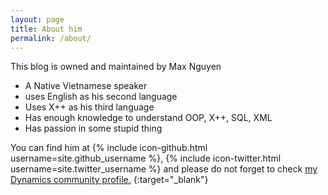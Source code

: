 ```yaml
---
layout: page
title: About him
permalink: /about/
---
```


This blog is owned and maintained by Max Nguyen

- A Native Vietnamese speaker
- uses English as his second language
- Uses X++ as his third language
- Has enough knowledge to understand OOP, X++, SQL, XML
- Has passion in some stupid thing

You can find him at {% include icon-github.html username=site.github_username %}, {% include icon-twitter.html username=site.twitter_username %}
and please do not forget to check [my Dynamics community profile.](https://community.dynamics.com/members/luan-nguyen) {:target="_blank"}